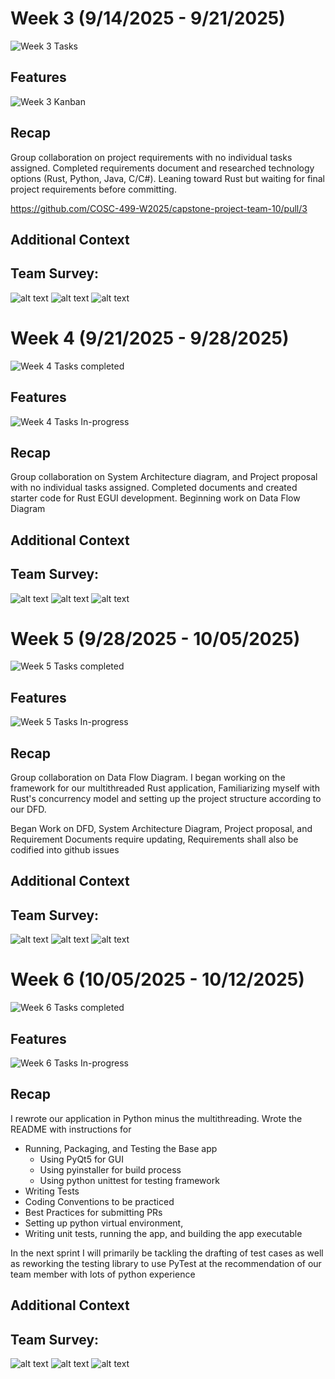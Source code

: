 # Week 3 (9/14/2025 - 9/21/2025)

![Week 3 Tasks](Week3/image-3.png)

## Features

![Week 3 Kanban](Week3/image-4.png)

## Recap

Group collaboration on project requirements with no individual tasks assigned. Completed requirements document and researched technology options (Rust, Python, Java, C/C#). Leaning toward Rust but waiting for final project requirements before committing.

https://github.com/COSC-499-W2025/capstone-project-team-10/pull/3

## Additional Context

## Team Survey:

![alt text](Week3/image.png)
![alt text](Week3/image-1.png)
![alt text](Week3/image-2.png)

# Week 4 (9/21/2025 - 9/28/2025)

![Week 4 Tasks completed](Week4/image.png)

## Features

![Week 4 Tasks In-progress](Week4/image-1.png)

## Recap

Group collaboration on System Architecture diagram, and Project proposal with no individual tasks assigned. Completed documents and created starter code for Rust EGUI development. Beginning work on Data Flow Diagram

## Additional Context

## Team Survey:

![alt text](Week4/image-2.png)
![alt text](Week4/image-3.png)
![alt text](Week4/image-4.png)

# Week 5 (9/28/2025 - 10/05/2025)

![Week 5 Tasks completed](Week5/image-1.png)

## Features

![Week 5 Tasks In-progress](Week5/image.png)

## Recap

Group collaboration on Data Flow Diagram.
I began working on the framework for our multithreaded Rust application, Familiarizing myself with Rust's concurrency model and setting up the project structure according to our DFD.

Began Work on DFD, System Architecture Diagram, Project proposal, and Requirement Documents require updating, Requirements shall also be codified into github issues

## Additional Context

## Team Survey:
![alt text](Week5/image-2.png)
![alt text](Week5/image-3.png)
![alt text](Week5/image-4.png)


# Week 6 (10/05/2025 - 10/12/2025)

![Week 6 Tasks completed](Week6/image-1.png)


## Features

![Week 6 Tasks In-progress](Week6/image.png)

## Recap

I rewrote our application in Python minus the multithreading. Wrote the README with instructions for
- Running, Packaging, and Testing the Base app
    - Using PyQt5 for GUI
    - Using pyinstaller for build process
    - Using python unittest for testing framework
- Writing Tests
- Coding Conventions to be practiced
- Best Practices for submitting PRs
- Setting up python virtual environment,
- Writing unit tests, running the app, and building the app executable

In the next sprint I will primarily be tackling the drafting of test cases as well as reworking the testing library to use PyTest at the recommendation of our team member with lots of python experience

## Additional Context

## Team Survey:
![alt text](Week6/image-2.png)
![alt text](Week6/image-3.png)
![alt text](Week6/image-4.png)
